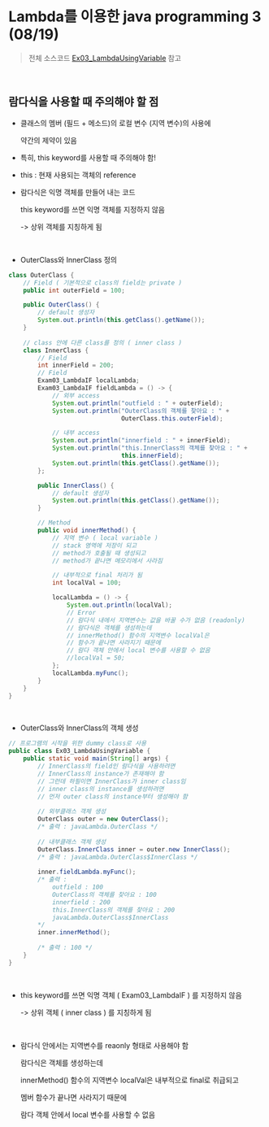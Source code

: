 # Lambda를 이용한 java programming 3 (08/19)

> 전체 소스코드 [Ex03_LambdaUsingVariable](https://github.com/5dddddo/java/blob/master/0819_Java_SE_programming%20-%20Lambda/Ex03_LambdaUsingVariable.java) 참고

<br>

##  람다식을 사용할 때 주의해야 할 점

- 클래스의 멤버 (필드 + 메소드)의 로컬 변수 (지역 변수)의 사용에

  약간의 제약이 있음

- 특히, this keyword를 사용할 때 주의해야 함!

- this : 현재 사용되는 객체의  reference

- 람다식은 익명 객체를 만들어 내는 코드

  this keyword를 쓰면 익명 객체를 지정하지 않음

  -> 상위 객체를 지칭하게 됨

<br>

- OuterClass와 InnerClass 정의

``` JAVA
class OuterClass {
	// Field ( 기본적으로 class의 field는 private )
	public int outerField = 100;

	public OuterClass() {
		// default 생성자
		System.out.println(this.getClass().getName());
	}
    
	// class 안에 다른 class를 정의 ( inner class )
	class InnerClass {
		// Field
		int innerField = 200;
		// Field
		Exam03_LambdaIF localLambda;
		Exam03_LambdaIF fieldLambda = () -> {
			// 외부 access
			System.out.println("outfield : " + outerField);
			System.out.println("OuterClass의 객체를 찾아요 : " +
                               OuterClass.this.outerField);

			// 내부 access
			System.out.println("innerfield : " + innerField);
			System.out.println("this.InnerClass의 객체를 찾아요 : " +
                               this.innerField);
			System.out.println(this.getClass().getName());
		};

		public InnerClass() {
			// default 생성자
			System.out.println(this.getClass().getName());
		}

		// Method
		public void innerMethod() {
			// 지역 변수 ( local variable )
			// stack 영역에 저장이 되고
			// method가 호출될 때 생성되고
			// method가 끝나면 메모리에서 사라짐

			// 내부적으로 final 처리가 됨
			int localVal = 100;

			localLambda = () -> {
				System.out.println(localVal);
				// Error
				// 람다식 내에서 지역변수는 값을 바꿀 수가 없음 (readonly)
				// 람다식은 객체를 생성하는데
				// innerMethod() 함수의 지역변수 localVal은
				// 함수가 끝나면 사라지기 때문에
                // 람다 객체 안에서 local 변수를 사용할 수 없음
				//localVal = 50;
			};
			localLambda.myFunc();
		}
	}
}
```

 <br>

- OuterClass와 InnerClass의 객체 생성

``` java
// 프로그램의 시작을 위한 dummy class로 사용
public class Ex03_LambdaUsingVariable {
	public static void main(String[] args) {
		// InnerClass의 field인 람다식을 사용하려면
		// InnerClass의 instance가 존재해야 함
		// 그런데 하필이면 InnerClass가 inner class임
		// inner class의 instance를 생성하려면
		// 먼저 outer class의 instance부터 생성해야 함
		
		// 외부클래스 객체 생성
		OuterClass outer = new OuterClass();
        /* 출력 : javaLambda.OuterClass */
            
		// 내부클래스 객체 생성
		OuterClass.InnerClass inner = outer.new InnerClass();
		/* 출력 : javaLambda.OuterClass$InnerClass */
            
        inner.fieldLambda.myFunc();
        /* 출력 : 
            outfield : 100
            OuterClass의 객체를 찾아요 : 100
            innerfield : 200
            this.InnerClass의 객체를 찾아요 : 200
            javaLambda.OuterClass$InnerClass
        */
		inner.innerMethod();
  
        /* 출력 : 100 */
	}
}
```

 <br>

- this keyword를 쓰면 익명 객체 ( Exam03_LambdaIF ) 를 지정하지 않음

   -> 상위 객체 ( inner class ) 를 지칭하게 됨

<br>

- 람다식 안에서는 지역변수를 reaonly 형태로 사용해야 함

  람다식은 객체를 생성하는데
  
  innerMethod() 함수의 지역변수 localVal은 내부적으로 final로 취급되고
  
  멤버 함수가 끝나면 사라지기 때문에
  
  람다 객체 안에서 local 변수를 사용할 수 없음
